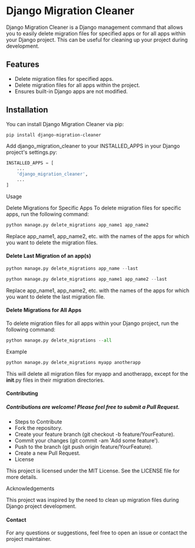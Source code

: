 # Django Migration Cleaner

Django Migration Cleaner is a Django management command that allows you to easily delete migration files for specified apps or for all apps within your Django project. This can be useful for cleaning up your project during development.

## Features

- Delete migration files for specified apps.
- Delete migration files for all apps within the project.
- Ensures built-in Django apps are not modified.


## Installation

You can install Django Migration Cleaner via pip:

```bash
pip install django-migration-cleaner
```

Add django_migration_cleaner to your INSTALLED_APPS in your Django project's settings.py:

```python
INSTALLED_APPS = [
    ...
    'django_migration_cleaner',
    ...
]
```

Usage

Delete Migrations for Specific Apps
To delete migration files for specific apps, run the following command:

```python
python manage.py delete_migrations app_name1 app_name2
```

Replace app_name1, app_name2, etc. with the names of the apps for which you want to delete the migration files.

#### Delete Last Migration of an app(s)

```python
python manage.py delete_migrations app_name --last
```

```python
python manage.py delete_migrations app_name1 app_name2 --last
```

Replace app_name1, app_name2, etc. with the names of the apps for which you want to delete the last migration file.


#### Delete Migrations for All Apps<br />
To delete migration files for all apps within your Django project, run the following command:

```python
python manage.py delete_migrations --all
```

Example
```python
python manage.py delete_migrations myapp anotherapp
```

This will delete all migration files for myapp and anotherapp, except for the __init__.py files in their migration directories.

#### Contributing

##### Contributions are welcome! Please feel free to submit a Pull Request.

- Steps to Contribute
- Fork the repository.
- Create your feature branch (git checkout -b feature/YourFeature).
- Commit your changes (git commit -am 'Add some feature').
- Push to the branch (git push origin feature/YourFeature).
- Create a new Pull Request.
- License

This project is licensed under the MIT License. See the LICENSE file for more details.

Acknowledgements

This project was inspired by the need to clean up migration files during Django project development.

#### Contact

For any questions or suggestions, feel free to open an issue or contact the project maintainer.